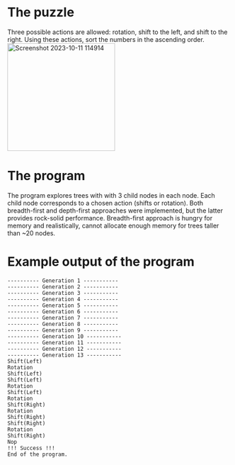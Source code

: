 # The puzzle
Three possible actions are allowed: rotation, shift to the left, and shift to the right.  Using these actions, sort the numbers in the ascending order.
<img width="243" alt="Screenshot 2023-10-11 114914" src="https://github.com/bugaev/turnstyle/assets/1672453/b249aeca-1332-4497-94ef-9d1251186d1f">

# The program
The program explores trees with with 3 child nodes in each node. Each child node corresponds to a chosen action (shifts or rotation). Both breadth-first and depth-first approaches were implemented, but the latter provides rock-solid performance. Breadth-first approach is hungry for memory and realistically, cannot allocate enough memory for trees taller than ~20 nodes.

# Example output of the program
```
---------- Generation 1 -----------
---------- Generation 2 -----------
---------- Generation 3 -----------
---------- Generation 4 -----------
---------- Generation 5 -----------
---------- Generation 6 -----------
---------- Generation 7 -----------
---------- Generation 8 -----------
---------- Generation 9 -----------
---------- Generation 10 -----------
---------- Generation 11 -----------
---------- Generation 12 -----------
---------- Generation 13 -----------
Shift(Left)
Rotation
Shift(Left)
Shift(Left)
Rotation
Shift(Left)
Rotation
Shift(Right)
Rotation
Shift(Right)
Shift(Right)
Rotation
Shift(Right)
Nop
!!! Success !!!
End of the program.
```
